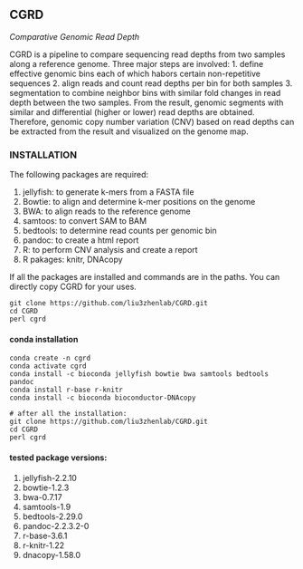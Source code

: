 ## CGRD
*Comparative Genomic Read Depth*

CGRD is a pipeline to compare sequencing read depths from two samples along a reference genome. Three major steps are involved: 1. define effective genomic bins each of which habors certain non-repetitive sequences 2. align reads and count read depths per bin for both samples 3. segmentation to combine neighbor bins with similar fold changes in read depth between the two samples. From the result, genomic segments with similar and differential (higher or lower) read depths are obtained. Therefore, genomic copy number variation (CNV) based on read depths can be extracted from the result and visualized on the genome map.

### INSTALLATION
The following packages are required:
1. jellyfish: to generate k-mers from a FASTA file
2. Bowtie: to align and determine k-mer positions on the genome
3. BWA: to align reads to the reference genome
4. samtoos: to convert SAM to BAM
5. bedtools: to determine read counts per genomic bin
6. pandoc: to create a html report
7. R: to perform CNV analysis and create a report
8. R pakages: knitr, DNAcopy

If all the packages are installed and commands are in the paths. You can directly copy CGRD for your uses.

```
git clone https://github.com/liu3zhenlab/CGRD.git
cd CGRD
perl cgrd
```

#### conda installation
```
conda create -n cgrd
conda activate cgrd
conda install -c bioconda jellyfish bowtie bwa samtools bedtools pandoc
conda install r-base r-knitr
conda install -c bioconda bioconductor-DNAcopy

# after all the installation:
git clone https://github.com/liu3zhenlab/CGRD.git
cd CGRD
perl cgrd
```

#### tested package versions:
1. jellyfish-2.2.10
2. bowtie-1.2.3
3. bwa-0.7.17
4. samtools-1.9
5. bedtools-2.29.0
6. pandoc-2.2.3.2-0
7. r-base-3.6.1
8. r-knitr-1.22
9. dnacopy-1.58.0


